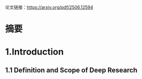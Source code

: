 论文链接：https://arxiv.org/pdf/2506.12594

# 摘要
# 1.Introduction
## 1.1 Definition and Scope of Deep Research